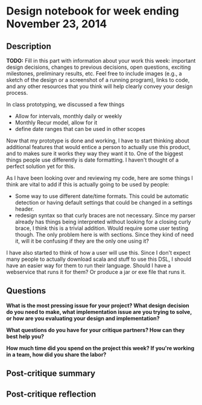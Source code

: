# Design notebook for week ending November 23, 2014

## Description

**TODO:** Fill in this part with information about your work this week:
important design decisions, changes to previous decisions, open questions,
exciting milestones, preliminary results, etc. Feel free to include images
(e.g., a sketch of the design or a screenshot of a running program), links to
code, and any other resources that you think will help clearly convey your
design process.

In class prototyping, we discussed a few things 
- Allow for intervals, monthly daily or weekly
- Monthly Recur model, allow for it
- define date ranges that can be used in other scopes


Now that my prototype is done and working, I have to start thinking about additional
features that would entice a person to actually use this product, and to makes sure
it works they way they want it to. One of the biggest things people use differently
is date formatting. I haven't thought of a perfect solution yet for this. 


As I have been looking over and reviewing my code, here are some things I think
are vital to add if this is actually going to be used by people:
- Some way to use different date/time formats. This could be automatic detection
or having default settings that could be changed in a settings header. 
- redesign syntax so that curly braces are not necessary. Since my parser already
has things being interpreted without looking for a closing curly brace, I think this
is a trivial addition. Would require some user testing though. The only problem here 
is with sections. Since they kind of need it, will it be confusing if they are the 
only one using it?

I have also started to think of how a user will use this. Since I don't expect many
people to actually download scala and stuff to use this DSL, I should have an easier
way for them to run their language. Should I have a webservice that runs it for them?
Or produce a jar or exe file that runs it. 

## Questions

**What is the most pressing issue for your project? What design decision do
you need to make, what implementation issue are you trying to solve, or how
are you evaluating your design and implementation?**

**What questions do you have for your critique partners? How can they best help
you?**

**How much time did you spend on the project this week? If you're working in a
team, how did you share the labor?**

## Post-critique summary

## Post-critique reflection
